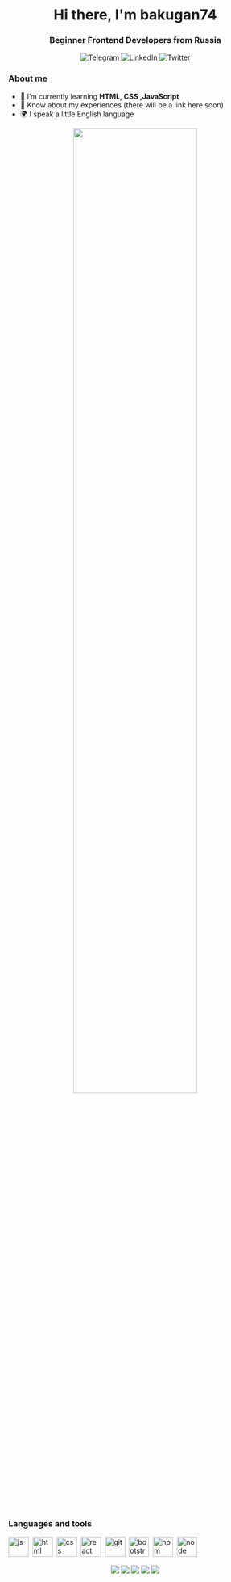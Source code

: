 <div id="header" align="center">
	<h1>Hi there, I'm bakugan74</h1>
	<h3>Beginner Frontend Developers from Russia</h3>
</div>


<div id="socials" align="center">
	<a href="https://t.me/Bakugan74">
		<img src="https://img.shields.io/badge/Telegram-blue?style=for-the-badge&logo=telegram&logoColor=white" alt="Telegram"/>
	</a>
	<a href="https://vk.com/a__n__v">
		<img src="https://img.shields.io/badge/Vk-blue?style=for-the-badge&logo=vk&logoColor=white" alt="LinkedIn"/>
	</a>
	<a href="https://instagram.com/a__n__v?igshid=MjkzY2Y1YTY=">
		<img src="https://img.shields.io/badge/Instagram-blue?style=for-the-badge&logo=instagram&logoColor=white" alt="Twitter"/>
	</a>
</div>


### About me
- 🌱 I’m currently learning **HTML, CSS ,JavaScript**
- 📄 Know about my experiences (there will be a link here soon)
- 🌍 I speak a little English language


<div  align="center">
<img src="https://media.tenor.com/2uyENRmiUt0AAAAC/coding.gif"  width="70%"/>
</div>


### Languages and tools
<img src="https://cdn.jsdelivr.net/gh/devicons/devicon/icons/javascript/javascript-original.svg" title="js" width="40" height="40"/>&nbsp;
<img src="https://cdn.jsdelivr.net/gh/devicons/devicon/icons/html5/html5-original.svg" title="html" width="40" height="40"/>&nbsp;
<img src="https://cdn.jsdelivr.net/gh/devicons/devicon/icons/css3/css3-original.svg" title="css" width="40" height="40"/>&nbsp;
<img src="https://cdn.jsdelivr.net/gh/devicons/devicon/icons/react/react-original.svg" title="react" width="40" height="40"/>&nbsp;
<img src="https://cdn.jsdelivr.net/gh/devicons/devicon/icons/git/git-plain.svg" title="git" width="40" height="40"/>&nbsp;
<img src="https://cdn.jsdelivr.net/gh/devicons/devicon/icons/bootstrap/bootstrap-plain.svg" title="bootstrap" width="40" height="40"/>&nbsp;
<img src="https://cdn.jsdelivr.net/gh/devicons/devicon/icons/npm/npm-original-wordmark.svg" title="npm" width="40" height="40"/>&nbsp;
<img src="https://cdn.jsdelivr.net/gh/devicons/devicon/icons/nodejs/nodejs-original.svg" title="node" width="40" height="40"/>&nbsp;


<div id="stat" align="center">
	<img src="http://github-profile-summary-cards.vercel.app/api/cards/profile-details?username=bakugan74&theme=2077"/>
	<img src="http://github-profile-summary-cards.vercel.app/api/cards/repos-per-language?username=bakugan74&theme=2077"/>
	<img src="http://github-profile-summary-cards.vercel.app/api/cards/most-commit-language?username=bakugan74&theme=2077"/>
	<img src="http://github-profile-summary-cards.vercel.app/api/cards/stats?username=bakugan74&theme=2077"/>
	<img src="http://github-profile-summary-cards.vercel.app/api/cards/productive-time?username=bakugan74&theme=2077&utcOffset=8"/>
</div>
